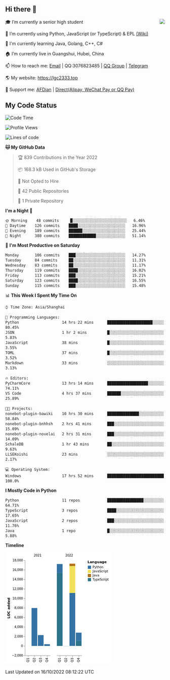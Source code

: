 ## Hi there 👋

<div width="50%">
<img align="right" src="https://github-readme-stats.vercel.app/api?username=lgc2333&show_icons=true" />
</div>

🎓 I’m currently a senior high student

📝 I’m currently using Python, JavaScript (or TypeScript) & EPL [(Wiki)](https://en.wikipedia.org/wiki/Easy_Programming_Language)

📒 I'm currently learning Java, Golang, C++, C#

🏠 I’m currently live in Guangshui, Hubei, China

📫 How to reach me: [Email](mailto:lgc2333@126.com) | QQ:3076823485 | [QQ Group](https://jq.qq.com/?_wv=1027&k=ktwOHdU2) | [Telegram](https://t.me/@lgc2333)

🌎 My website: <https://lgc2333.top>

🤝 Support me: [AFDian](https://afdian.net/@lgc2333) | [Direct(Alipay, WeChat Pay or QQ Pay)](https://s2.loli.net/2022/02/03/MLqe53BjWOAhpcF.png)

## My Code Status

<!--START_SECTION:waka-->
![Code Time](http://img.shields.io/badge/Code%20Time-798%20hrs%2059%20mins-blue)

![Profile Views](http://img.shields.io/badge/Profile%20Views-5-blue)

![Lines of code](https://img.shields.io/badge/From%20Hello%20World%20I%27ve%20Written-48%20Thousand%20lines%20of%20code-blue)

**🐱 My GitHub Data** 

> 🏆 839 Contributions in the Year 2022
 > 
> 📦 168.3 kB Used in GitHub's Storage 
 > 
> 🚫 Not Opted to Hire
 > 
> 📜 42 Public Repositories 
 > 
> 🔑 1 Private Repository 
 > 
**I'm a Night 🦉** 

```text
🌞 Morning    48 commits     █░░░░░░░░░░░░░░░░░░░░░░░░   6.46% 
🌆 Daytime    126 commits    ████░░░░░░░░░░░░░░░░░░░░░   16.96% 
🌃 Evening    189 commits    ██████░░░░░░░░░░░░░░░░░░░   25.44% 
🌙 Night      380 commits    ████████████░░░░░░░░░░░░░   51.14%

```
📅 **I'm Most Productive on Saturday** 

```text
Monday       106 commits    ███░░░░░░░░░░░░░░░░░░░░░░   14.27% 
Tuesday      84 commits     ██░░░░░░░░░░░░░░░░░░░░░░░   11.31% 
Wednesday    83 commits     ██░░░░░░░░░░░░░░░░░░░░░░░   11.17% 
Thursday     119 commits    ████░░░░░░░░░░░░░░░░░░░░░   16.02% 
Friday       113 commits    ███░░░░░░░░░░░░░░░░░░░░░░   15.21% 
Saturday     123 commits    ████░░░░░░░░░░░░░░░░░░░░░   16.55% 
Sunday       115 commits    ███░░░░░░░░░░░░░░░░░░░░░░   15.48%

```


📊 **This Week I Spent My Time On** 

```text
⌚︎ Time Zone: Asia/Shanghai

💬 Programming Languages: 
Python                   14 hrs 22 mins      ████████████████████░░░░░   80.45% 
JSON                     1 hr 2 mins         █░░░░░░░░░░░░░░░░░░░░░░░░   5.83% 
JavaScript               38 mins             █░░░░░░░░░░░░░░░░░░░░░░░░   3.55% 
TOML                     37 mins             █░░░░░░░░░░░░░░░░░░░░░░░░   3.52% 
Markdown                 33 mins             ░░░░░░░░░░░░░░░░░░░░░░░░░   3.13%

🔥 Editors: 
PyCharmCore              13 hrs 14 mins      ██████████████████░░░░░░░   74.11% 
VS Code                  4 hrs 37 mins       ██████░░░░░░░░░░░░░░░░░░░   25.89%

🐱‍💻 Projects: 
nonebot-plugin-bawiki    10 hrs 30 mins      ██████████████░░░░░░░░░░░   58.84% 
nonebot-plugin-bnhhsh    2 hrs 41 mins       ███░░░░░░░░░░░░░░░░░░░░░░   15.09% 
nonebot-plugin-novelai   2 hrs 31 mins       ███░░░░░░░░░░░░░░░░░░░░░░   14.09% 
SchaleDB                 1 hr 43 mins        ██░░░░░░░░░░░░░░░░░░░░░░░   9.63% 
LLSEKoishi               23 mins             ░░░░░░░░░░░░░░░░░░░░░░░░░   2.17%

💻 Operating System: 
Windows                  17 hrs 52 mins      █████████████████████████   100.0%

```

**I Mostly Code in Python** 

```text
Python                   11 repos            ████████████████░░░░░░░░░   64.71% 
TypeScript               3 repos             ████░░░░░░░░░░░░░░░░░░░░░   17.65% 
JavaScript               2 repos             ███░░░░░░░░░░░░░░░░░░░░░░   11.76% 
Java                     1 repo              █░░░░░░░░░░░░░░░░░░░░░░░░   5.88%

```


**Timeline**

![Chart not found](https://raw.githubusercontent.com/lgc2333/lgc2333/main/charts/bar_graph.png) 


 Last Updated on 16/10/2022 08:12:22 UTC
<!--END_SECTION:waka-->
